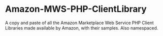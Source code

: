 # Amazon-MWS-PHP-ClientLibrary
A copy and paste of all the Amazon Marketplace Web Service PHP Client Libraries made available by Amazon, with their samples.
Also namespaced.
